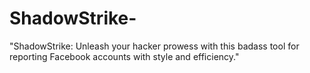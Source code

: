 # ShadowStrike-
"ShadowStrike: Unleash your hacker prowess with this badass tool for reporting Facebook accounts with style and efficiency."
